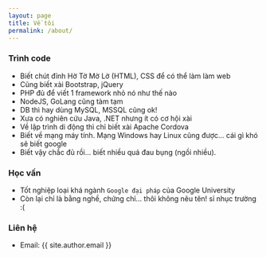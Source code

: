 ```yaml
---
layout: page
title: Về tôi
permalink: /about/
---
```


### Trình code
+ Biết chút đỉnh Hờ Tờ Mờ Lờ (HTML), CSS để có thể làm làm web
+ Cũng biết xài Bootstrap, jQuery
+ PHP đủ để viết 1 framework nhỏ nó như thế nào
+ NodeJS, GoLang cũng tàm tạm
+ DB thì hay dùng MySQL, MSSQL cũng ok!
+ Xưa có nghiên cứu Java, .NET nhưng ít có cơ hội xài
+ Về lập trình di động thì chỉ biết xài Apache Cordova
+ Biết về mạng máy tính. Mạng Windows hay Linux cũng được... cái gì khó sẽ biết google
+ Biết vậy chắc đủ rồi... biết nhiều quá đau bụng (ngồi nhiều).

### Học vấn
+ Tốt nghiệp loại khá ngành `Google đại pháp` của Google University
+ Còn lại chỉ là bằng nghề, chứng chỉ... thôi không nêu tên! sỉ nhục trường :(

### Liên hệ
+ Email: {{ site.author.email }}